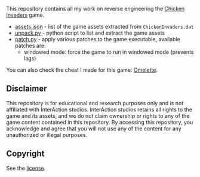 This repository contains all my work on reverse engineering the [Chicken Invaders](https://www.interactionstudios.com/chickeninvaders.php) game.

-   [assets.json](assets.json) - list of the game assets extracted from `ChickenInvaders.dat`
-   [unpack.py](unpack.py) - python script to list and extract the game assets
-   [patch.py](patch.py) - apply various patches to the game executable, available patches are:
    - windowed mode: force the game to run in windowed mode (prevents lags)

You can also check the cheat I made for this game: [Omelette](https://github.com/LockBlock-dev/omelette).

## Disclaimer

This repository is for educational and research purposes only and is not affiliated with InterAction studios. InterAction studios retains all rights to the game and its assets, and we do not claim ownership or rights to any of the game content contained in this repository. By accessing this repository, you acknowledge and agree that you will not use any of the content for any unauthorized or illegal purposes.

## Copyright

See the [license](/LICENSE).
